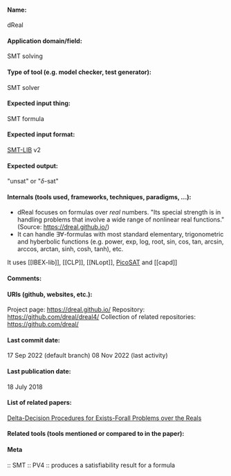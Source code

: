 #### Name:
dReal

#### Application domain/field:
SMT solving

#### Type of tool (e.g. model checker, test generator):
SMT solver

#### Expected input thing:
SMT formula

#### Expected input format:
[SMT-LIB](../../../Formats/SMT-LIB.md) v2

#### Expected output:
"unsat" or "$\delta$-sat"

#### Internals (tools used, frameworks, techniques, paradigms, ...):
- dReal focuses on formulas over *real* numbers. "Its special strength is in handling problems that involve a wide range of nonlinear real functions." (Source: https://dreal.github.io/)
- It can handle $\exists\forall$-formulas with most standard elementary, trigonometric and hyberbolic functions (e.g. power, exp, log, root, sin, cos, tan, arcsin, arccos, arctan, sinh, cosh, tanh), etc. 

It uses [[IBEX-lib]], [[CLP]], [[NLopt]], [PicoSAT](../SAT/PicoSAT.md) and [[capd]]

#### Comments:

#### URIs (github, websites, etc.):
Project page: https://dreal.github.io/
Repository: https://github.com/dreal/dreal4/
Collection of related repositories: https://github.com/dreal/

#### Last commit date:
17 Sep 2022 (default branch)
08 Nov 2022 (last activity)

#### Last publication date:
18 July 2018

#### List of related papers:
[Delta-Decision Procedures for Exists-Forall Problems over the Reals](https://doi.org/10.1007/978-3-319-96142-2_15)

#### Related tools (tools mentioned or compared to in the paper):

#### Meta
:: SMT
:: PV4 :: produces a satisfiability result for a formula
